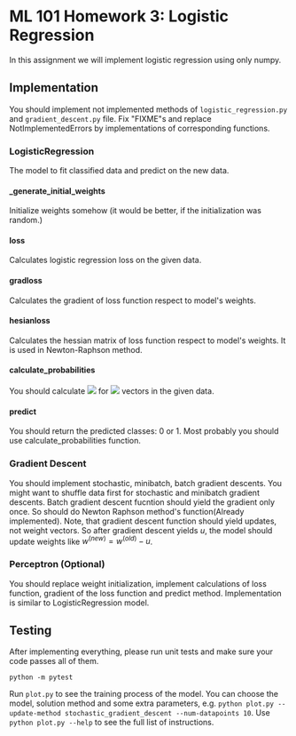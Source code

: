 # ML 101 Homework 3: Logistic Regression

In this assignment we will implement logistic regression using only numpy.

## Implementation

You should implement not implemented methods of `logistic_regression.py` and `gradient_descent.py` file. Fix "FIXME"s and replace NotImplementedErrors by implementations of corresponding functions.

### LogisticRegression

The model to fit classified data and predict on the new data.

#### _generate_initial_weights

Initialize weights somehow (it would be better, if the initialization was random.)

#### loss

Calculates logistic regression loss on the given data.


#### gradloss

Calculates the gradient of loss function respect to model's weights.

#### hesianloss

Calculates the hessian matrix of loss function respect to model's weights. It is used in Newton-Raphson method.

#### calculate_probabilities

You should calculate <img src="https://render.githubusercontent.com/render/math?math=P(C_1 | \phi)"> for <img src="https://render.githubusercontent.com/render/math?math=\phi"> vectors in the given data.

#### predict

You should return the predicted classes: 0 or 1. Most probably you should use calculate_probabilities function.

### Gradient Descent

You should implement stochastic, minibatch, batch gradient descents. You might want to shuffle data first for stochastic and minibatch gradient descents. Batch gradient descent fucntion should yield the gradient only once. So should do Newton Raphson method's function(Already implemented).
Note, that gradient descent function should yield updates, not weight vectors. So after gradient descent yields $u$, the model should update weights like $w^{(new)} = w^{(old)} - u$.

### Perceptron (Optional)

You should replace weight initialization, implement calculations of loss function, gradient of the loss function and predict method. Implementation is similar to LogisticRegression model.

## Testing

After implementing everything, please run unit tests and make sure your code passes all of them.

```
python -m pytest
```

Run `plot.py` to see the training process of the model. You can choose the model, solution method and some extra parameters, e.g. `python plot.py --update-method stochastic_gradient_descent --num-datapoints 10`. Use `python plot.py --help` to see the full list of instructions.
